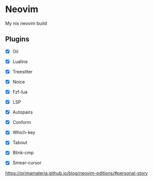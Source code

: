 # Neovim
My nix neovim build

## Plugins

- [x] Oil
- [x] Lualine
- [x] Treesitter
- [x] Noice
- [x] Fzf-lua
- [x] LSP
- [x] Autopairs
- [x] Conform
- [x] Which-key
- [x] Tabout
- [x] Blink-cmp
- [x] Smear-cursor


https://primamateria.github.io/blog/neovim-editions/#personal-story
